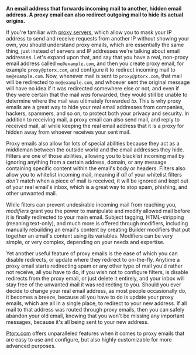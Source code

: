 **An email address that forwards incoming mail to another, hidden email address. A proxy email can also redirect outgoing mail to hide its actual origins.**

If you're familiar with [proxy servers](https://en.wikipedia.org/wiki/Proxy_server), which allow you to mask your IP address to send and receive requests from another IP without showing your own, you should understand proxy emails, which are essentially the same thing, just instead of servers and IP addresses we're talking about email addresses. Let's expand upon that, and say that you have a real, non-proxy email address called `me@example.com`, and then you create proxy email, for example `proxy@ptorx.com`, and configure it to redirect incoming mail to `me@example.com`. Now, whenever mail is sent to `proxy@ptorx.com`, that mail will be redirected to `me@example.com`, and whoever sent the original message will have no idea if it was redirected somewhere else or not, and even if they were certain that the mail _was_ forwarded, they would still be unable to determine where the mail was ultimately forwarded _to_. This is why proxy emails are a great way to hide your real email addresses from companies, hackers, spammers, and so on, to protect both your privacy and security. In addition to receiving mail, a proxy email can also send mail, and reply to received mail, all while keeping the real email address that it is a proxy for hidden away from whoever receives your sent mail.

Proxy emails also allow for lots of special abilities because they act as a middleman between the outside world and the email addresses they hide. Filters are one of those abilities, allowing you to blacklist incoming mail by ignoring anything from a certain address, domain, or any message containing specific content within the email's body or headers. Filters also allow you to whitelist incoming mail, meaning if _all_ of your whitelist filters _don't_ match when a piece of mail is received, it will be ignored and kept out of your real email's inbox, which is a great way to stop spam, phishing, and other unwanted mail.

While filters can prevent undesirable incoming mail from reaching you, _modifiers_ grant you the power to manipulate and modify allowed mail before it is finally redirected to your main email. Subject tagging, HTML-stripping (meaning text-only), and much more is offered through modifiers, including manually rebuilding an email's content by creating Builder modifiers that put together an email's content using its variables. Modifiers can be very simple, or very complex, depending on your needs and expertise.

Yet another useful feature of proxy emails is the ease of which you can disable redirects, or update where they redirect to on-the-fly. Anytime a proxy email starts redirecting spam or any other type of mail you'd rather not receive, all you have to do, if you wish not to configure filters, is disable redirects from the proxy email, or just delete it entirely, and your inbox will stay free of the unwanted mail it was redirecting to you. Should you ever decide to change your real email address, as most people occasionally do, it becomes a breeze, because all you have to do is update your proxy emails, which are all in a single place, to redirect to your new address. If all mail to that address was routed through proxy emails, then you can safely abandon your old email, knowing that you won't be missing any important messages, because it's all being sent to your new address.

[Ptorx.com](https://ptorx.com) offers unparalleled features when it comes to proxy emails that are easy to use and configure, but also highly customizable for more advanced purposes.
